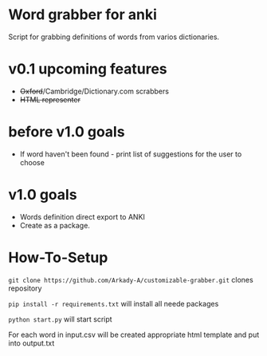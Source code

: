 # Word grabber for anki
Script for grabbing definitions of words from varios dictionaries.

#  v0.1 upcoming features
* ~~Oxford~~/Cambridge/Dictionary.com scrabbers
* ~~HTML representer~~

#  before v1.0 goals
* If word haven't been found - print list of suggestions for the user to choose

# v1.0 goals
* Words definition direct export to ANKI
* Create as a package. 

# How-To-Setup
`git clone https://github.com/Arkady-A/customizable-grabber.git`
clones repository

`pip install -r requirements.txt`
will install all neede packages 

`python start.py`
will start script

For each word in input.csv will be created appropriate html template and put into output.txt

